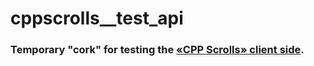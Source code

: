 # cppscrolls__test_api
### Temporary "cork" for testing the [«CPP Scrolls» client side](https://github.com/ZERDICORP/cppscrolls__client).
